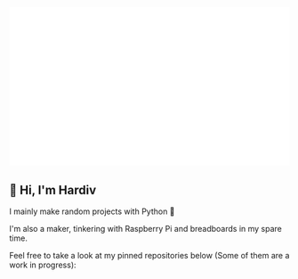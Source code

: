![Profile Banner](https://github.com/hardiv/hardiv/blob/master/Github%20Banner.gif)

<!--
**hardiv/hardiv** is a ✨ _special_ ✨ repository because its `README.md` (this file) appears on your GitHub profile.
-->
## 👋 Hi, I'm Hardiv

I mainly make random projects with Python 🐍

I'm also a maker, tinkering with Raspberry Pi and breadboards in my spare time.

Feel free to take a look at my pinned repositories below (Some of them are a work in progress):
